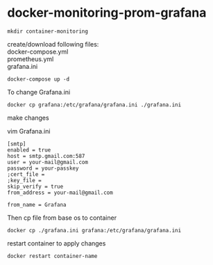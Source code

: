 # docker-monitoring-prom-grafana


`mkdir container-monitoring`

create/download following files:  
docker-compose.yml  
prometheus.yml  
grafana.ini 

`docker-compose up -d`


To change Grafana.ini

`docker cp grafana:/etc/grafana/grafana.ini ./grafana.ini`

make changes

vim Grafana.ini
```
[smtp]  
enabled = true  
host = smtp.gmail.com:587  
user = your-mail@gmail.com  
password = your-passkey  
;cert_file =  
;key_file =  
skip_verify = true  
from_address = your-mail@gmail.com  

from_name = Grafana  
```
Then cp file from base os to container

`docker cp ./grafana.ini grafana:/etc/grafana/grafana.ini`

restart container to apply changes

`docker restart container-name`
